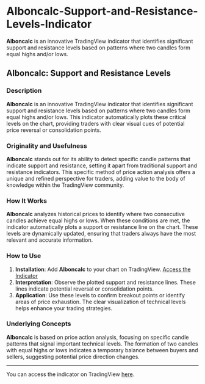 # Alboncalc-Support-and-Resistance-Levels-Indicator

**Alboncalc** is an innovative TradingView indicator that identifies significant support and resistance levels based on patterns where two candles form equal highs and/or lows.

## Alboncalc: Support and Resistance Levels

### Description

**Alboncalc** is an innovative TradingView indicator that identifies significant support and resistance levels based on patterns where two candles form equal highs and/or lows. This indicator automatically plots these critical levels on the chart, providing traders with clear visual cues of potential price reversal or consolidation points.

### Originality and Usefulness

**Alboncalc** stands out for its ability to detect specific candle patterns that indicate support and resistance, setting it apart from traditional support and resistance indicators. This specific method of price action analysis offers a unique and refined perspective for traders, adding value to the body of knowledge within the TradingView community.

### How It Works

**Alboncalc** analyzes historical prices to identify where two consecutive candles achieve equal highs or lows. When these conditions are met, the indicator automatically plots a support or resistance line on the chart. These levels are dynamically updated, ensuring that traders always have the most relevant and accurate information.

### How to Use

1. **Installation**: Add **Alboncalc** to your chart on TradingView. [Access the Indicator](https://www.tradingview.com/script/COq1HxwO-Alboncalc-Support-and-Resistance-Levels/)
2. **Interpretation**: Observe the plotted support and resistance lines. These lines indicate potential reversal or consolidation points.
3. **Application**: Use these levels to confirm breakout points or identify areas of price exhaustion. The clear visualization of technical levels helps enhance your trading strategies.

### Underlying Concepts

**Alboncalc** is based on price action analysis, focusing on specific candle patterns that signal important technical levels. The formation of two candles with equal highs or lows indicates a temporary balance between buyers and sellers, suggesting potential price direction changes.

---

You can access the indicator on TradingView [here](https://www.tradingview.com/script/COq1HxwO-Alboncalc-Support-and-Resistance-Levels/).
